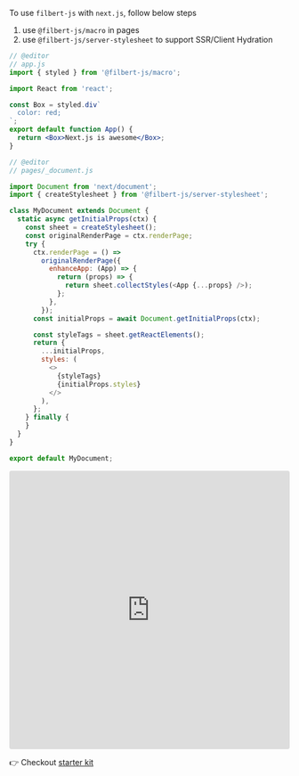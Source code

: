 To use `filbert-js` with `next.js`, follow below steps

1. use `@filbert-js/macro` in pages
2. use `@filbert-js/server-stylesheet` to support SSR/Client Hydration

```jsx
// @editor
// app.js
import { styled } from '@filbert-js/macro';

import React from 'react';

const Box = styled.div`
  color: red;
`;
export default function App() {
  return <Box>Next.js is awesome</Box>;
}
```

```js
// @editor
// pages/_document.js

import Document from 'next/document';
import { createStylesheet } from '@filbert-js/server-stylesheet';

class MyDocument extends Document {
  static async getInitialProps(ctx) {
    const sheet = createStylesheet();
    const originalRenderPage = ctx.renderPage;
    try {
      ctx.renderPage = () =>
        originalRenderPage({
          enhanceApp: (App) => {
            return (props) => {
              return sheet.collectStyles(<App {...props} />);
            };
          },
        });
      const initialProps = await Document.getInitialProps(ctx);

      const styleTags = sheet.getReactElements();
      return {
        ...initialProps,
        styles: (
          <>
            {styleTags}
            {initialProps.styles}
          </>
        ),
      };
    } finally {
    }
  }
}

export default MyDocument;
```

<iframe src="https://codesandbox.io/embed/github/kuldeepkeshwar/filbert-js-examples-with-nextjs/tree/master/?fontsize=14&hidenavigation=1&theme=dark"
     style="width:100%; height:500px; border:0; border-radius: 4px; overflow:hidden;"
     title="kuldeepkeshwar/filbert-js-examples-with-nextjs"
     allow="accelerometer; ambient-light-sensor; camera; encrypted-media; geolocation; gyroscope; hid; microphone; midi; payment; usb; vr; xr-spatial-tracking"
     sandbox="allow-forms allow-modals allow-popups allow-presentation allow-same-origin allow-scripts"
   ></iframe>

👉 Checkout [starter kit](https://github.com/kuldeepkeshwar/filbert-js-examples-with-nextjs)
